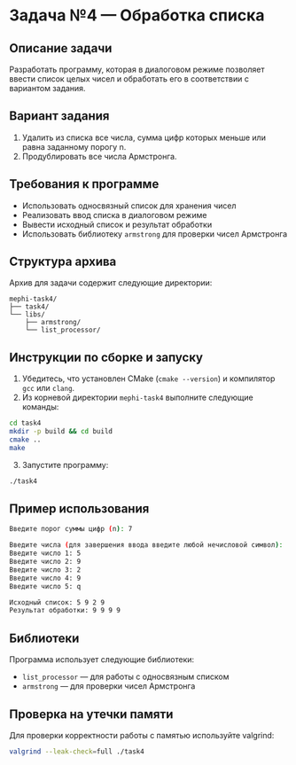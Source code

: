 # Задача №4 — Обработка списка

## Описание задачи

Разработать программу, которая в диалоговом режиме позволяет ввести список целых чисел и обработать его в соответствии с вариантом задания.

## Вариант задания

1. Удалить из списка все числа, сумма цифр которых меньше или равна заданному порогу n.
2. Продублировать все числа Армстронга.

## Требования к программе

- Использовать односвязный список для хранения чисел
- Реализовать ввод списка в диалоговом режиме
- Вывести исходный список и результат обработки
- Использовать библиотеку `armstrong` для проверки чисел Армстронга

## Структура архива

Архив для задачи содержит следующие директории:

```
mephi-task4/
├── task4/
└── libs/
    ├── armstrong/
    └── list_processor/
```

## Инструкции по сборке и запуску

1. Убедитесь, что установлен CMake (`cmake --version`) и компилятор `gcc` или `clang`.
2. Из корневой директории `mephi-task4` выполните следующие команды:

```bash
cd task4
mkdir -p build && cd build
cmake ..
make
```

3. Запустите программу:

```bash
./task4
```

## Пример использования

```bash
Введите порог суммы цифр (n): 7

Введите числа (для завершения ввода введите любой нечисловой символ):
Введите число 1: 5
Введите число 2: 9
Введите число 3: 2
Введите число 4: 9
Введите число 5: q

Исходный список: 5 9 2 9
Результат обработки: 9 9 9 9
```

## Библиотеки

Программа использует следующие библиотеки:
- `list_processor` — для работы с односвязным списком
- `armstrong` — для проверки чисел Армстронга

## Проверка на утечки памяти

Для проверки корректности работы с памятью используйте valgrind:

```bash
valgrind --leak-check=full ./task4
```
